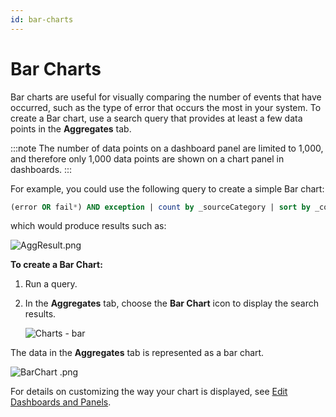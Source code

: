 ```yaml
---
id: bar-charts
---
```


# Bar Charts

Bar charts are useful for visually comparing the number of events that have occurred, such as the type of error that occurs the most in your system. To create a Bar chart, use a search query that provides at least a few data points in the **Aggregates** tab.

:::note
The number of data points on a dashboard panel are limited to 1,000, and therefore only 1,000 data points are shown on a chart panel in dashboards.
:::

For example, you could use the following query to create a simple Bar chart:

```sql
(error OR fail*) AND exception | count by _sourceCategory | sort by _count
```

which would produce results such as:

![AggResult.png](/img/dashboards/AggResult.png)

**To create a Bar Chart:**

1.  Run a query.
2.  In the **Aggregates** tab, choose the **Bar Chart** icon to display the search results.

    ![Charts - bar](/img/dashboards/charts_bar.png)

The data in the **Aggregates** tab is represented as a bar chart.

![BarChart .png](/img/dashboards/BarChart.png)

For details on customizing the way your chart is displayed, see [Edit Dashboards and Panels](/docs/dashboards/edit-dashboards).
